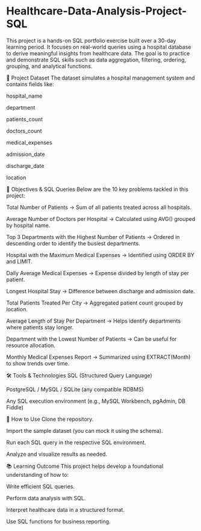 # Healthcare-Data-Analysis-Project-SQL
This project is a hands-on SQL portfolio exercise built over a 30-day learning period. It focuses on real-world queries using a hospital database to derive meaningful insights from healthcare data. The goal is to practice and demonstrate SQL skills such as data aggregation, filtering, ordering, grouping, and analytical functions.

🏥 Project Dataset
The dataset simulates a hospital management system and contains fields like:

hospital_name

department

patients_count

doctors_count

medical_expenses

admission_date

discharge_date

location

📌 Objectives & SQL Queries
Below are the 10 key problems tackled in this project:

Total Number of Patients
→ Sum of all patients treated across all hospitals.

Average Number of Doctors per Hospital
→ Calculated using AVG() grouped by hospital name.

Top 3 Departments with the Highest Number of Patients
→ Ordered in descending order to identify the busiest departments.

Hospital with the Maximum Medical Expenses
→ Identified using ORDER BY and LIMIT.

Daily Average Medical Expenses
→ Expense divided by length of stay per patient.

Longest Hospital Stay
→ Difference between discharge and admission date.

Total Patients Treated Per City
→ Aggregated patient count grouped by location.

Average Length of Stay Per Department
→ Helps identify departments where patients stay longer.

Department with the Lowest Number of Patients
→ Can be useful for resource allocation.

Monthly Medical Expenses Report
→ Summarized using EXTRACT(Month) to show trends over time.

🛠️ Tools & Technologies
SQL (Structured Query Language)

PostgreSQL / MySQL / SQLite (any compatible RDBMS)

Any SQL execution environment (e.g., MySQL Workbench, pgAdmin, DB Fiddle)

🚀 How to Use
Clone the repository.

Import the sample dataset (you can mock it using the schema).

Run each SQL query in the respective SQL environment.

Analyze and visualize results as needed.

📚 Learning Outcome
This project helps develop a foundational understanding of how to:

Write efficient SQL queries.

Perform data analysis with SQL.

Interpret healthcare data in a structured format.

Use SQL functions for business reporting.
